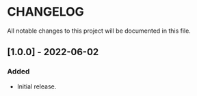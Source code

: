 # CHANGELOG
All notable changes to this project will be documented in this file.

## [1.0.0] - 2022-06-02
### Added
- Initial release.
